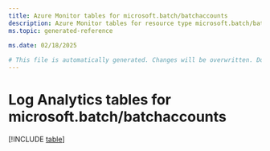 ```yaml
---
title: Azure Monitor tables for microsoft.batch/batchaccounts
description: Azure Monitor tables for resource type microsoft.batch/batchaccounts
ms.topic: generated-reference
   
ms.date: 02/18/2025

# This file is automatically generated. Changes will be overwritten. Do not change this file directly.
---
```


# Log Analytics tables for microsoft.batch/batchaccounts  

[!INCLUDE [table](~/reusable-content/ce-skilling/azure/includes/azure-monitor/reference/tables/microsoft-batch_batchaccounts-include.md)]

